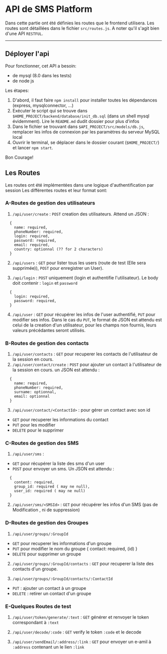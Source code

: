 # API de SMS Platform

Dans cette partie ont été définies les routes que le frontend utilisera.
Les routes sont détaillées dans le fichier `src/routes.js`.
A noter qu'il s'agit bien d'une API `RESTFUL`.

--------

## Déployer l'api

Pour fonctionner, cet API a besoin:
  - de mysql (8.0 dans les tests)
  - de node js

Les étapes:

1. D'abord, il faut faire `npm install` pour installer toutes les dépendances (express, mysqlconnector, ...)
2. Exécuter le script qui se trouve dans `$HOME_PROJECT/backend/database/init_db.sql` (dans un shell mysql évidemment). Lire le `README.md` dudit dossier pour plus d'infos
3. Dans le fichier se trouvant dans `$API_PROJECT/src/models/db.js`, remplacer les infos de connexion par les paramètres du serveur MySQL local
4. Ouvrir le terminal, se déplacer dans le dossier courant (`$HOME_PROJECT/`) et lancer `npm start`.

Bon Courage!

## Les Routes

Les routes ont été implémentées dans une logique d'authentification par session
Les différentes routes et leur format sont:

### A-Routes de gestion des utilisateurs
1. `/api/user/create` : `POST` creation des utilisateurs. Attend un JSON :
``` 
  {
    name: required,
    phoneNumber: required,
    login: required,
    password: required,
    email: required,
    country: optionnal (?? for 2 characters)
  }
```

2. `/api/users` : `GET` pour lister  tous les users (route de test (Elle sera supprimée)), `POST` pour enregistrer un User).

3. `/api/login` : `POST` uniquement (login et authentifie l'utilisateur). Le body doit contenir : `login` et `password`
```
  {
    login: required, 
    password: required,
  }
```

4. `/api/user` : `GET` pour récupérer les infos de l'user authentifié, `PUT` pour modifier ses infos. Dans le cas du `PUT`, le format de JSON est attendu est celui de la creation d'un utilisateur, pour les champs non fournis, leurs valeurs précédantes seront utilisés.

### B-Routes de gestion des contacts
1. `/api/user/contacts` : `GET` pour recuperer les contacts de l'utilisateur de la session en cours.
2. `/api/user/contact/create` : `POST` pour ajouter un contact à l'utilisateur de la session en cours. un JSON est attendu :
```
  {
    name: required,
    phoneNumber: required,
    surname: optionnal,
    email: optionnal
  }
```
3. `/api/user/contact/<ContactId>` : pour gérer un contact avec son id
  - `GET` pour recuperer les informations du contact
  - `PUT` pour les modifier
  - `DELETE` pour le supprimer

### C-Routes de gestion des SMS

1. `/api/user/sms` : 
  - `GET` pour récupérer la liste des sms d'un user
  - `POST` pour envoyer un sms. Un JSON est attendu :
``` 
  {
    content: required,
    group_id: required ( may ne null),
    user_id: required ( may ne null)
  }
```

2. `/api/user/sms/<SMSId>` : `GET` pour récupérer les infos d'un SMS (pas de Modification , ni de suppression)

### D-Routes de gestion des Groupes
1. `/api/user/groups/:GroupId`
  - `GET`  pour recuperer les informations d'un groupe 
  - `PUT` pour modifier le nom du groupe 
    {
      contact: required, (id)
    }
  - `DELETE` pour supprimer un groupe

2. `/api/user/groups/:GroupId/contacts` : `GET` pour recuperer la liste des contacts d'un groupe. 

3. `/api/user/groups/:GroupId/contacts/:ContactId`
  - `PUT` : ajouter un contact à un groupe
  - `DELETE` : retirer un contact d'un groupe

### E-Quelques Routes de test
1. `/api/user/token/generate/:text` : `GET` générer et renvoyer le token correspondant à  `:text`

2. `/api/user/decode/:code` : `GET` verify le token `:code` et le decode

3. `/api/user/sendEmail/:address/:link` : `GET` pour envoyer un e-amil à `:address` contenant un le lien `:link`